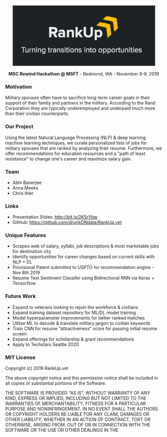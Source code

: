 <p align="center"><img src="data/rankup.png"></p>

<p align="center">
  <b>MSC Rewind Hackathon @ MSFT</b> - Redmond, WA - November 8-9, 2019
</p>

### Motivation
Military spouses often have to sacrifice long-term career goals in their support of their family and partners in the military. According to the Rand Corporation they are typically underemployed and underpaid much more than their civilian counterparts.

### Our Project
Using the latest Natural Language Processing (NLP) & deep learning machine learning techniques, we curate personalized lists of jobs for military spouses that are ranked by analyzing their resume. Furthermore, we offer recommendations for education resources and a "path of least resistance" to change one's career and maximize salary gain.

### Team
* Abhi Banerjee
* Anna Meeks
* Chris Ihler

### Links
- Presentation Slides: http://bit.ly/2K5rYbw
- GitHub: https://github.com/drunkONdata/RankUp.vet

### Unique Features
* Scrapes web of salary, syllabi, job descriptions & most marketable jobs for destination city
* Identify opportunities for career changes based on current skills with NLP + DL
* Provisional Patent submitted to USPTO for recommendation engine - Nov 8th 2019
* Resume Text Sentiment Classifer using Bidirectional RNN via Keras + Tensorflow

### Future Work
* Expand to veterans looking to rejoin the workforce & civilians 
* Expand training dataset repository for ML/DL model training
* Model hyperparameter improvements for better ranked matches
* Utilize ML to decode & translate military jargon to civilian keywords
* Train CNN for resume “attractiveness” score for passing initial resume screen
* Expand offerings for scholarship & grant recommendations
* Apply to Techstars Seattle 2020

### MIT License
Copyright (c) 2019 RankUp.vet

The above copyright notice and this permission notice shall be included in all
copies or substantial portions of the Software.

THE SOFTWARE IS PROVIDED "AS IS", WITHOUT WARRANTY OF ANY KIND, EXPRESS OR
IMPLIED, INCLUDING BUT NOT LIMITED TO THE WARRANTIES OF MERCHANTABILITY,
FITNESS FOR A PARTICULAR PURPOSE AND NONINFRINGEMENT. IN NO EVENT SHALL THE
AUTHORS OR COPYRIGHT HOLDERS BE LIABLE FOR ANY CLAIM, DAMAGES OR OTHER
LIABILITY, WHETHER IN AN ACTION OF CONTRACT, TORT OR OTHERWISE, ARISING FROM,
OUT OF OR IN CONNECTION WITH THE SOFTWARE OR THE USE OR OTHER DEALINGS IN THE
